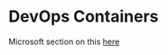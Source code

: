 # DevOps Containers 
Microsoft section on this [here](https://learn.microsoft.com/en-us/dotnet/core/containers/overview?tabs=windows)
